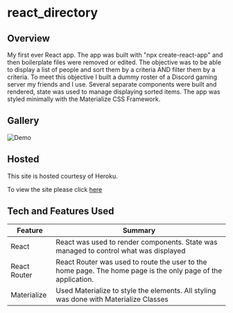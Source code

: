 # react_directory

## Overview

My first ever React app. The app was built with "npx create-react-app" and then boilerplate files were removed or edited. The objective was to be able to display a list of people and sort them by a criteria AND filter them by a criteria. To meet this objective I built a dummy roster of a Discord gaming server my friends and I use. Several separate components were built and rendered, state was used to manage displaying sorted items. The app was styled minimally with the Materialize CSS Framework.


## Gallery

![Demo](images/react_roster_demo.gif)


## Hosted
This site is hosted courtesy of Heroku.

To view the site please click [here](https://discord-roster.herokuapp.com/)


## Tech and Features Used

| Feature       | Summary                                                                                                  | 
| ------------- | -------------------------------------------------------------------------------------------------------- |
| React         | React was used to render components.  State was managed to control what was displayed                    |
| React Router  | React Router was used to route the user to the home page. The home page is the only page of the application.  |
| Materialize   | Used Materialize to style the elements. All styling was done with Materialize Classes            |


